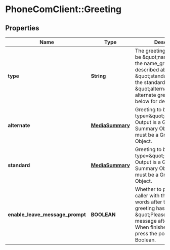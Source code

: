 # PhoneComClient::Greeting

## Properties
Name | Type | Description | Notes
------------ | ------------- | ------------- | -------------
**type** | **String** | The greeting to play. Can be \&quot;name\&quot; for the name_greeting as described above, \&quot;standard\&quot; for the standard greeting, or \&quot;alternate\&quot; for an alternate greeting. See below for details. | [optional]
**alternate** | [**MediaSummary**](MediaSummary.md) | Greeting to be played when type&#x3D;\&quot;alternate\&quot;. Output is a Greeting Summary Object. Input must be a Greeting Lookup Object. | [optional]
**standard** | [**MediaSummary**](MediaSummary.md) | Greeting to be played when type&#x3D;\&quot;standard\&quot;. Output is a Greeting Summary Object. Input must be a Greeting Lookup Object. | [optional]
**enable_leave_message_prompt** | **BOOLEAN** | Whether to prompt the caller with the following words after the voicemail greeting has been played: \&quot;Please leave your message after the tone. When finished, hang up or press the pound key.\&quot; Boolean. | [optional]


